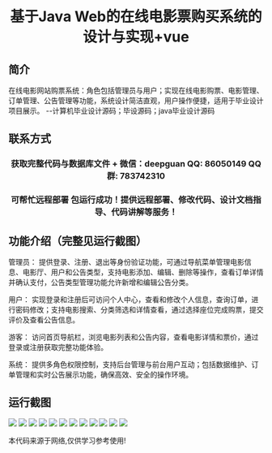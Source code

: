 <p><h1 align="center">基于Java Web的在线电影票购买系统的设计与实现+vue</h1></p>

## 简介
在线电影网站购票系统：角色包括管理员与用户；实现在线电影购票、电影管理、订单管理、公告管理等功能，系统设计简洁直观，用户操作便捷，适用于毕业设计项目展示。    --计算机毕业设计源码；毕设源码；java毕业设计源码


## 联系方式
<p><h3 align="center">获取完整代码与数据库文件 + 微信：deepguan QQ: 86050149 QQ群: 783742310</h3></p>
<p><h3 align="center">可帮忙远程部署 包运行成功！提供远程部署、修改代码、设计文档指导、代码讲解等服务！</h3></p>

## 功能介绍（完整见运行截图）
管理员： 提供登录、注册、退出等身份验证功能，可通过导航菜单管理电影信息、电影厅、用户和公告类型，支持电影添加、编辑、删除等操作，查看订单详情并确认支付，公告类型管理功能允许新增和编辑公告分类。

用户： 实现登录和注册后可访问个人中心，查看和修改个人信息，查询订单，进行密码修改；支持电影搜索、分类筛选和详情查看，通过选择座位完成购票，提交评价及查看公告信息。

游客： 访问首页导航栏，浏览电影列表和公告内容，查看电影详情和票价，通过登录或注册获取完整功能体验。

系统： 提供多角色权限控制，支持后台管理与前台用户互动；包括数据维护、订单管理和实时公告展示功能，确保高效、安全的操作环境。


## 运行截图
![](img/001.jpg)
![](img/002.jpg)
![](img/003.jpg)
![](img/004.jpg)
![](img/005.jpg)
![](img/006.jpg)
![](img/007.jpg)
![](img/008.jpg)
![](img/009.jpg)
![](img/010.jpg)
![](img/011.jpg)
![](img/012.jpg)

<p>本代码来源于网络,仅供学习参考使用!</p>
